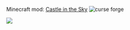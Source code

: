 Minecraft mod: [Castle in the Sky](https://www.curseforge.com/minecraft/mc-mods/castle-in-the-sky-the-fairytale-of-laputa) ![curse forge](http://cf.way2muchnoise.eu/496698.svg)

![](pics/2021-06-22_00.png)
